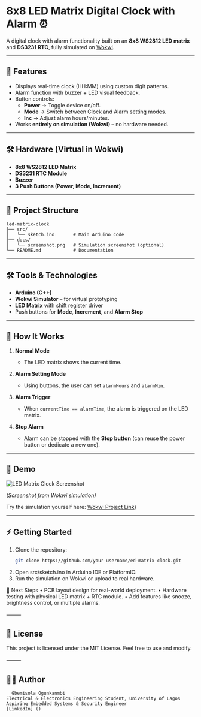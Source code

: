 # 8x8 LED Matrix Digital Clock with Alarm ⏰

A digital clock with alarm functionality built on an **8x8 WS2812 LED matrix** and **DS3231 RTC**, fully simulated on 
[Wokwi](https://wokwi.com/).

---

## 🚀 Features
- Displays real-time clock (HH:MM) using custom digit patterns.
- Alarm function with buzzer + LED visual feedback.
- Button controls:
  - **Power** → Toggle device on/off.
  - **Mode** → Switch between Clock and Alarm setting modes.
  - **Inc** → Adjust alarm hours/minutes.
- Works **entirely on simulation (Wokwi)** – no hardware needed.

---

## 🛠️ Hardware (Virtual in Wokwi)
- **8x8 WS2812 LED Matrix**
- **DS3231 RTC Module**
- **Buzzer**
- **3 Push Buttons (Power, Mode, Increment)**

---

## 📂 Project Structure
   ```
led-matrix-clock
├── src/
│   └── sketch.ino       # Main Arduino code
├── docs/
│   └── screenshot.png   # Simulation screenshot (optional)
└── README.md            # Documentation
```
---

## 🛠️ Tools & Technologies
- **Arduino (C++)**
- **Wokwi Simulator** – for virtual prototyping  
- **LED Matrix** with shift register driver  
- Push buttons for **Mode**, **Increment**, and **Alarm Stop**  

---

## 📖 How It Works
1. **Normal Mode**  
   - The LED matrix shows the current time.
   
2. **Alarm Setting Mode**  
   - Using buttons, the user can set `alarmHours` and `alarmMin`.

3. **Alarm Trigger**  
   - When `currentTime == alarmTime`, the alarm is triggered on the LED matrix.

4. **Stop Alarm**  
   - Alarm can be stopped with the **Stop button** (can reuse the power button or dedicate a new one).

---

## 📸 Demo
![LED Matrix Clock Screenshot]([./docs/screenshot.png](https://github.com/TeeToWrld/-led-matrix-clock-/blob/main/Screenshot%202025-09-29%20at%2012.37.08.png))  

*(Screenshot from Wokwi simulation)*

Try the simulation yourself here: [Wokwi Project Link](https://wokwi.com/projects/443331002149893121))

---

## ⚡ Getting Started
1. Clone the repository:
   ```bash
   git clone https://github.com/your-username/ed-matrix-clock.git
2.	Open src/sketch.ino in Arduino IDE or PlatformIO.
3.	Run the simulation on Wokwi or upload to real hardware.

📌 Next Steps
	•	PCB layout design for real-world deployment.
	•	Hardware testing with physical LED matrix + RTC module.
	•	Add features like snooze, brightness control, or multiple alarms.

⸻

## 📝 License

This project is licensed under the MIT License. Feel free to use and modify.

⸻

## 👩‍💻 Author
	  Gbemisola Ogunkanmbi
    Electrical & Electronics Engineering Student, University of Lagos
    Aspiring Embedded Systems & Security Engineer
    [LinkedIn] ()

